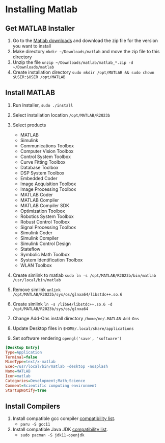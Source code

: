 # Installing Matlab

## Get MATLAB Installer

1. Go to the [Matlab downloads](https://www.mathworks.com/downloads/) and download the zip file for the version you want to install
2. Make directory ```mkdir ~/Downloads/matlab``` and move the zip file to this directory
3. Unzip the file ```unzip ~/Downloads/matlab/matlab_*.zip -d ~/Downloads/matlab```
4. Create installation directory ```sudo mkdir /opt/MATLAB && sudo chown $USER:$USER /opt/MATLAB```

## Install MATLAB

1. Run installer, ```sudo ./install```
2. Select installation location ```/opt/MATLAB/R2023b```
3. Select products

    - MATLAB
    - Simulink
    - Communications Toolbox
    - Computer Vision Toolbox
    - Control System Toolbox
    - Curve Fitting Toolbox
    - Database Toolbox
    - DSP System Toolbox
    - Embedded Coder
    - Image Acquisition Toolbox
    - Image Processing Toolbox
    - MATLAB Coder
    - MATLAB Compiler
    - MATLAB Compiler SDK
    - Optimization Toolbox
    - Robotics System Toolbox
    - Robust Control Toolbox
    - Signal Processing Toolbox
    - Simulink Coder
    - Simulink Compiler
    - Simulink Control Design
    - Stateflow
    - Symbolic Math Toolbox
    - System Identification Toolbox
    - WLAN Toolbox

4. Create simlink to matlab ```sudo ln -s /opt/MATLAB/R2023b/bin/matlab /usr/local/bin/matlab```
5. Remove simlink ```unlink /opt/MATLAB/R2023b/sys/os/glnxa64/libstdc++.so.6```
6. Create simlink ```ln -s /lib64/libstdc++.so.6 -d /opt/MATLAB/R2023b/sys/os/glnxa64```
7. Change Add-Ons install directory ```/home/me/.MATLAB-Add-Ons```
8. Update Desktop files in ```$HOME/.local/share/applications```
9. Set software rendering ```opengl('save', 'software')```

```ini
[Desktop Entry]
Type=Application
Terminal=false
MimeType=text/x-matlab
Exec=/usr/local/bin/matlab -desktop -nosplash
Name=MATLAB
Icon=matlab
Categories=Development;Math;Science
Comment=Scientific computing environment
StartupNotify=true
```

## Install Compilers

1. Install compatible gcc compiler [compatibility list](https://nl.mathworks.com/support/requirements/supported-compilers-linux.html).
    - ```paru -S gcc11```
2. Install compatible Java JDK [compatibility list](https://nl.mathworks.com/support/requirements/language-interfaces.html).
    - ```sudo pacman -S jdk11-openjdk```
